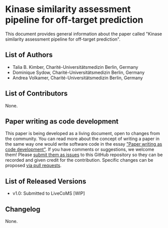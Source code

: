 # Kinase similarity assessment pipeline for off-target prediction

This document provides general information about the paper called "Kinase similarity assessment pipeline for off-target prediction".

## List of Authors

- Talia B. Kimber, Charité-Universitätsmedizin Berlin, Germany
- Dominique Sydow, Charité-Universitätsmedizin Berlin, Germany
- Andrea Volkamer, Charité-Universitätsmedizin Berlin, Germany

## List of Contributors
<!-- We suggest listing contributors in order of addition. -->
None.

## Paper writing as code development
<!-- This discussion is so that people know how to contribute to your document. -->
This paper is being developed as a living document, open to changes from the community. You can read more about the concept of writing a paper in the same way one would write software code in the essay ["Paper writing as code development"](https://livecomsjournal.github.io/about/paper_code/). If you have comments or suggestions, we welcome them! Please [submit them as issues](https://guides.github.com/features/issues/) to this GitHub repository so they can be recorded and given credit for the contribution. Specific changes can be proposed [via pull requests](https://help.github.com/articles/about-pull-requests/).

## List of Released Versions
<!-- update this when you decide to release a version either by preprint or when submitted to LiveCoMS-->
- v1.0: Submitted to LiveCoMS [WIP]

## Changelog
<!-- Here, record summaries of important changes. A granular discussion of changes will be kept in GitHub by issue tracking.-->
None.
